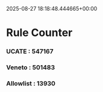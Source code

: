 2025-08-27 18:18:48.444665+00:00
# Rule Counter 
 ### UCATE : 547167

 ### Veneto : 501483

 ### Allowlist : 13930